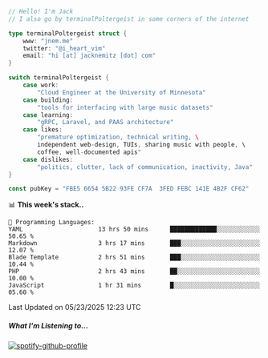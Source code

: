 ```go
// Hello! I'm Jack
// I also go by terminalPoltergeist in some corners of the internet

type terminalPoltergeist struct {
    www: "jnem.me"
    twitter: "@i_heart_vim"
    email: "hi [at] jacknemitz [dot] com"
}

switch terminalPoltergeist {
    case work:
        "Cloud Engineer at the University of Minnesota"
    case building:
        "tools for interfacing with large music datasets"
    case learning:
        "gRPC, Laravel, and PAAS architecture"
    case likes:
        "premature optimization, technical writing, \
        independent web-design, TUIs, sharing music with people, \
        coffee, well-documented apis"
    case dislikes:
        "politics, clutter, lack of communication, inactivity, Java"
}

const pubKey = "FBE5 6654 5B22 93FE CF7A  3FED FEBC 141E 4B2F CF62"
```

<!--START_SECTION:waka-->
📊 **This week's stack..** 

```text
💬 Programming Languages: 
YAML                     13 hrs 50 mins      █████████████░░░░░░░░░░░░   50.65 % 
Markdown                 3 hrs 17 mins       ███░░░░░░░░░░░░░░░░░░░░░░   12.07 % 
Blade Template           2 hrs 51 mins       ███░░░░░░░░░░░░░░░░░░░░░░   10.44 % 
PHP                      2 hrs 43 mins       ██░░░░░░░░░░░░░░░░░░░░░░░   10.00 % 
JavaScript               1 hr 31 mins        █░░░░░░░░░░░░░░░░░░░░░░░░   05.60 % 
```


 Last Updated on 05/23/2025 12:23 UTC
<!--END_SECTION:waka-->

##### What I'm Listening to...

[![spotify-github-profile](https://jnem.me/listening-item?maxAge=2592000)](https://jnem.me/listening)
